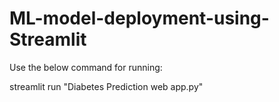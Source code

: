 # ML-model-deployment-using-Streamlit

Use the below command for running:

streamlit run "Diabetes Prediction web app.py"
